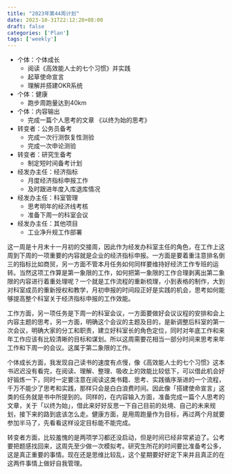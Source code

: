 ```yaml
---
title: "2023年第44周计划"
date: 2023-10-31T22:12:20+08:00
draft: false
categories: ['Plan']
tags: ['weekly']
---
```


- 个体：个体成长
	- 阅读《高效能人士的七个习惯》并实践
	- 起草使命宣言
	- 理解并搭建OKR系统
- 个体：健康
	- 跑步周跑量达到40km
- 个体：内容输出
	- 完成一篇个人思考的文章 《以终为始的思考》
- 转变者：公务员备考
	- 完成一次行测恢复性测验
	- 完成一次申论测验
- 转变者：研究生备考
	- 制定短时间备考计划
- 经发办主任：经济指标
	- 月度经济指标申报工作
	- 及时跟进年度入库退库情况
- 经发办主任：科室管理
	- 思考明年的经济线考核
	- 准备下周一的科室会议
- 经发办主任：其他项目
	- 工业净升规工作部署

这一周是十月末十一月初的交接周，因此作为经发办科室主任的角色，在工作上这周到下周的一项重要的内容就是企业的经济指标申报。一方面是要着重注意排名倒三的指标比如商贸，另一方面不管本月任务如何同样要维持好经济工作专班的运转。当然这项工作算是第一象限的工作，如何把第一象限的工作合理剥离出第二象限的内容进行着重处理呢？一个就是工作流程的重新梳理，小到表格的制作，大到对科室成员的重新授权和教学，月初申报的时间段正好是实践的机会，思考如何能够提高整个科室关于经济指标申报的工作效能。

工作方面，另一项任务是下周一的科室会议，一方面要做好会议议程的安排和会上内容主题的思考，另一方面，明确这个会议的主题及目的，是新调整后科室的第一次会议，明确大家的分工和职责，建立好科室长的角色定位，同时对年底工作和来年工作应该有比较清晰的目标和谋划。所以这周需要花相当一部分时间来思考来年工作和下周一的会议。这属于第二象限的工作。

个体成长方面，我发现自己读书的速度有点慢，像《高效能人士的七个习惯》这本书迟迟没有看完，在阅读、理解、整理、吸收上的效能比较低下，可以借此机会好好锻炼一下，同时一定要注意在阅读这类书籍、思考、实践循序渐进的一个流程，千万不能少了思考和实践，那样只会是白白浪费时间。因此像「搭建使命宣言」这类的任务就是书中所提到的。同样的，在内容输入方面，准备完成一篇个人思考的文章，关于「以终为始」，借此来好好反思一下自己目前的处境、自己的未来规划，接下来的路到底该怎么走。健康方面，是用周跑量作为目标，再过两个月就要参加半马了，先看看这样设定目标能不能完成。

转变者方面，比较羞愧的是两项学习都还没启动，但是时间已经非常紧迫了。公考要把题感找回来，这周先至少做一次模拟考。研究生所花的时间要比准备考公多，这是真正重要的事情。现在还是思维比较乱，这个星期要好好定下来并且真正的在这两件事情上做好自我管理。
